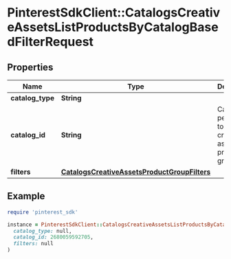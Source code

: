 # PinterestSdkClient::CatalogsCreativeAssetsListProductsByCatalogBasedFilterRequest

## Properties

| Name | Type | Description | Notes |
| ---- | ---- | ----------- | ----- |
| **catalog_type** | **String** |  |  |
| **catalog_id** | **String** | Catalog id pertaining to the creative assets product group. |  |
| **filters** | [**CatalogsCreativeAssetsProductGroupFilters**](CatalogsCreativeAssetsProductGroupFilters.md) |  |  |

## Example

```ruby
require 'pinterest_sdk'

instance = PinterestSdkClient::CatalogsCreativeAssetsListProductsByCatalogBasedFilterRequest.new(
  catalog_type: null,
  catalog_id: 2680059592705,
  filters: null
)
```

